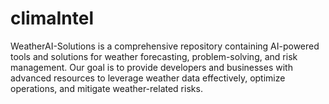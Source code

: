 # climaIntel
WeatherAI-Solutions is a comprehensive repository containing AI-powered tools and solutions for weather forecasting, problem-solving, and risk management. Our goal is to provide developers and businesses with advanced resources to leverage weather data effectively, optimize operations, and mitigate weather-related risks.
